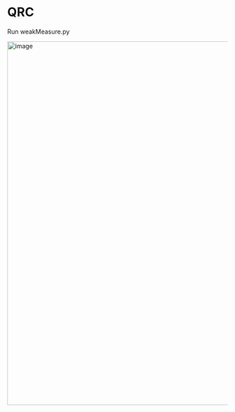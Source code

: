 # QRC

Run weakMeasure.py 

<img width="1576" height="832" alt="image" src="https://github.com/user-attachments/assets/0404b3ad-dd92-4527-b710-98a179719e0d" />
